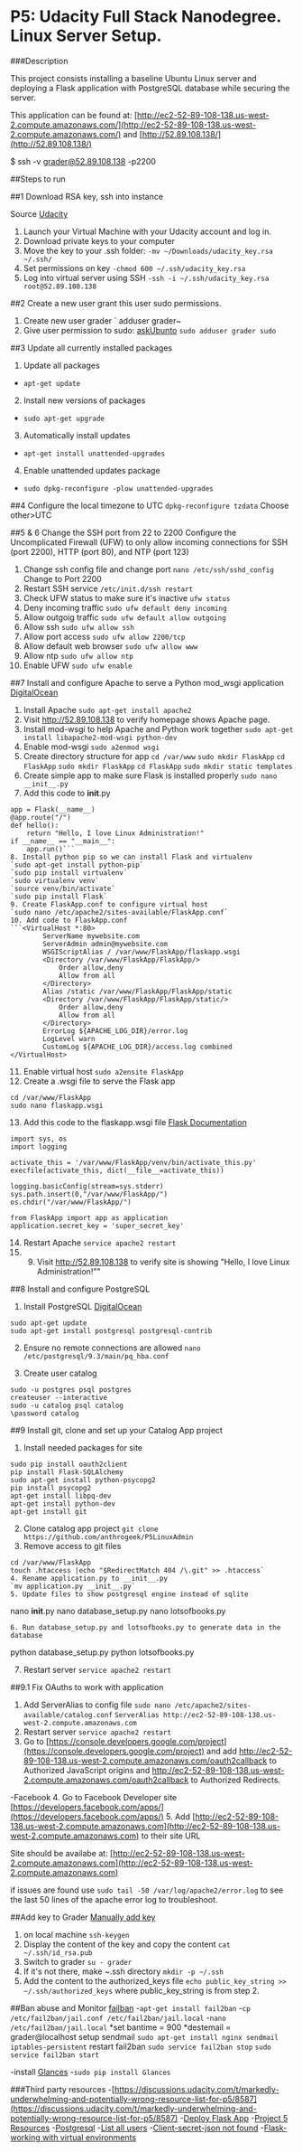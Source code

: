 # P5: Udacity Full Stack Nanodegree. Linux Server Setup.

###Description

This project consists installing a baseline Ubuntu Linux server and deploying a Flask application with PostgreSQL database while securing the server.

This application can be found at: [http://ec2-52-89-108-138.us-west-2.compute.amazonaws.com/](http://ec2-52-89-108-138.us-west-2.compute.amazonaws.com/) and [http://52.89.108.138/](http://52.89.108.138/)


$ ssh -v grader@52.89.108.138 -p2200


##Steps to run

##1 Download RSA key, ssh into instance

Source [Udacity](https://www.udacity.com/account#!/development_environment)

1. Launch your Virtual Machine with your Udacity account and log in. 
2. Download private keys to your computer
3. Move the key to your .ssh folder:
`-mv ~/Downloads/udacity_key.rsa ~/.ssh/`
4. Set permissions on key
`-chmod 600 ~/.ssh/udacity_key.rsa`
5. Log into virtual server using SSH
`-ssh -i ~/.ssh/udacity_key.rsa root@52.89.108.138`

##2 Create a new user grant this user sudo permissions.

1. Create new user grader
` adduser grader~
2. Give user permission to sudo: [askUbunto](http://askubuntu.com/questions/7477/how-can-i-add-a-new-user-as-sudoer-using-the-command-line) 
`sudo adduser grader sudo`

##3 Update all currently installed packages

1. Update all packages
- `apt-get update`
2. Install new versions of packages
- `sudo apt-get upgrade`
3. Automatically install updates
- `apt-get install unattended-upgrades`
4. Enable unattended updates package
- `sudo dpkg-reconfigure -plow unattended-upgrades`

##4 Configure the local timezone to UTC
`dpkg-reconfigure tzdata` 
Choose other>UTC


##5 & 6 Change the SSH port from 22 to 2200
Configure the Uncomplicated Firewall (UFW) to only allow incoming connections for SSH (port 2200), HTTP (port 80), and NTP (port 123)

1. Change ssh config file and change port
`nano /etc/ssh/sshd_config`
Change to Port 2200
2. Restart SSH service
`/etc/init.d/ssh restart`
3. Check UFW status to make sure it's inactive
`ufw status`
4. Deny incoming traffic
`sudo ufw default deny incoming`
5. Allow outgoig traffic
`sudo ufw default allow outgoing`
6. Allow ssh
`sudo ufw allow ssh`
7. Allow port access 
`sudo ufw allow 2200/tcp`
8. Allow default web browser
`sudo ufw allow www`
9. Allow ntp
`sudo ufw allow ntp`
10. Enable UFW
`sudo ufw enable`

##7 Install and configure Apache to serve a Python mod_wsgi application
[DigitalOcean](https://www.digitalocean.com/community/tutorials/how-to-deploy-a-flask-application-on-an-ubuntu-vps)
1. Install Apache
`sudo apt-get install apache2`
2. Visit http://52.89.108.138 to verify homepage shows Apache page.
3. Install mod-wsgi to help Apache and Python work together
`sudo apt-get install libapache2-mod-wsgi python-dev`
4. Enable mod-wsgi
`sudo a2enmod wsgi`
5. Create directory structure for app
`cd /var/www`
`sudo mkdir FlaskApp`
`cd FlaskApp`
`sudo mkdir FlaskApp`
`cd FlaskApp`
`sudo mkdir static templates`
6. Create simple app to make sure Flask is installed properly
`sudo nano __init__.py`
7. Add this code to __init__.py
```from flask import Flask
app = Flask(__name__)
@app.route("/")
def hello():
    return "Hello, I love Linux Administration!"
if __name__ == "__main__":
    app.run()```
8. Install python pip so we can install Flask and virtualenv
`sudo apt-get install python-pip`
`sudo pip install virtualenv`
`sudo virtualenv venv`
`source venv/bin/activate`
`sudo pip install Flask`
9. Create FlaskApp.conf to configure virtual host
`sudo nano /etc/apache2/sites-available/FlaskApp.conf`
10. Add code to FlaskApp.conf
```<VirtualHost *:80>
		ServerName mywebsite.com
		ServerAdmin admin@mywebsite.com
		WSGIScriptAlias / /var/www/FlaskApp/flaskapp.wsgi
		<Directory /var/www/FlaskApp/FlaskApp/>
			Order allow,deny
			Allow from all
		</Directory>
		Alias /static /var/www/FlaskApp/FlaskApp/static
		<Directory /var/www/FlaskApp/FlaskApp/static/>
			Order allow,deny
			Allow from all
		</Directory>
		ErrorLog ${APACHE_LOG_DIR}/error.log
		LogLevel warn
		CustomLog ${APACHE_LOG_DIR}/access.log combined
</VirtualHost>
```
11. Enable virtual host
`sudo a2ensite FlaskApp`
12. Create a .wsgi file to serve the Flask app
```
cd /var/www/FlaskApp
sudo nano flaskapp.wsgi 
```
13. Add this code to the flaskapp.wsgi file [Flask Documentation](http://flask.pocoo.org/docs/0.10/deploying/mod_wsgi/#creating-a-wsgi-file)
```#!/usr/bin/python
import sys, os
import logging

activate_this = '/var/www/FlaskApp/venv/bin/activate_this.py'
execfile(activate_this, dict(__file__=activate_this))

logging.basicConfig(stream=sys.stderr)
sys.path.insert(0,"/var/www/FlaskApp/")
os.chdir("/var/www/FlaskApp/")

from FlaskApp import app as application
application.secret_key = 'super_secret_key'

```
14. Restart Apache
`service apache2 restart`
15. 9. Visit http://52.89.108.138 to verify site is showing "Hello, I love Linux Administration!""

##8 Install and configure PostgreSQL
1. Install PostgreSQL [DigitalOcean](https://www.digitalocean.com/community/tutorials/how-to-install-and-use-postgresql-on-ubuntu-14-04)
```
sudo apt-get update
sudo apt-get install postgresql postgresql-contrib
```
2. Ensure no remote connections are allowed
`nano /etc/postgresql/9.3/main/pq_hba.conf`

3. Create user catalog
```
sudo -u postgres psql postgres
createuser --interactive
sudo -u catalog psql catalog
\password catalog

```
##9 Install git, clone and set up your Catalog App project
1. Install needed packages for site
```
sudo pip install oauth2client
pip install Flask-SQLAlchemy
sudo apt-get install python-psycopg2
pip install psycopg2
apt-get install libpq-dev
apt-get install python-dev
apt-get install git
```
2. Clone catalog app project
`git clone https://github.com/anthrogeek/P5LinuxAdmin`
3. Remove access to git files
```
cd /var/www/FlaskApp
touch .htaccess |echo "$RedirectMatch 404 /\.git" >> .htaccess`
4. Rename application.py to __init__.py
`mv application.py __init__.py`
5. Update files to show postgresql engine instead of sqlite
```
nano __init__.py
nano database_setup.py
nano lotsofbooks.py
```
6. Run database_setup.py and lotsofbooks.py to generate data in the database
```
python database_setup.py
python lotsofbooks.py

7. Restart server
`service apache2 restart`

##9.1 Fix OAuths to work with application

1. Add ServerAlias to config file
`sudo nano /etc/apache2/sites-available/catalog.conf`
`ServerAlias http://ec2-52-89-108-138.us-west-2.compute.amazonaws.com`
2. Restart server
`service apache2 restart`
3. Go to [https://console.developers.google.com/project](https://console.developers.google.com/project) and add 
http://ec2-52-89-108-138.us-west-2.compute.amazonaws.com/oauth2callback to Authorized JavaScript origins and http://ec2-52-89-108-138.us-west-2.compute.amazonaws.com/oauth2callback to Authorized Redirects.

-Facebook
4. Go to Facebook Developer site [https://developers.facebook.com/apps/](https://developers.facebook.com/apps/)
5. Add [http://ec2-52-89-108-138.us-west-2.compute.amazonaws.com](http://ec2-52-89-108-138.us-west-2.compute.amazonaws.com) to their site URL

Site should be availabe at:
[http://ec2-52-89-108-138.us-west-2.compute.amazonaws.com](http://ec2-52-89-108-138.us-west-2.compute.amazonaws.com)

if issues are found use 
`sudo tail -50 /var/log/apache2/error.log`
to see the last 50 lines of the apache error log to troubleshoot.

##Add key to Grader [Manually add key](https://www.digitalocean.com/community/tutorials/how-to-configure-ssh-key-based-authentication-on-a-linux-server)
1. on local machine `ssh-keygen`
2. Display the content of the key and copy the content `cat ~/.ssh/id_rsa.pub`
2. Switch to grader `su - grader`
3. If it's not there, make ~.ssh directory `mkdir -p ~/.ssh`
4. Add the content to the authorized_keys file
`echo public_key_string >> ~/.ssh/authorized_keys` 
where public_key_string is from step 2.

##Ban abuse and Monitor [failban](https://www.digitalocean.com/community/tutorials/how-to-protect-ssh-with-fail2ban-on-ubuntu-14-04)
-`apt-get install fail2ban`
-`cp /etc/fail2ban/jail.conf /etc/fail2ban/jail.local`
-`nano /etc/fail2ban/jail.local`
  *set bantime = 900
  *destemail = grader@localhost
setup sendmail
`sudo apt-get install nginx sendmail iptables-persistent`
restart fail2ban
`sudo service fail2ban stop`
`sudo service fail2ban start`

-install [Glances](http://glances.readthedocs.org/en/latest/glances-doc.html#introduction)
-`sudo pip install Glances`



###Third party resources
-[https://discussions.udacity.com/t/markedly-underwhelming-and-potentially-wrong-resource-list-for-p5/8587](https://discussions.udacity.com/t/markedly-underwhelming-and-potentially-wrong-resource-list-for-p5/8587)
-[Deploy Flask App](https://www.digitalocean.com/community/tutorials/how-to-deploy-a-flask-application-on-an-ubuntu-vps)
-[Project 5 Resources](https://discussions.udacity.com/t/project-5-resources/28343)
-[Postgresql](https://www.digitalocean.com/community/tutorials/how-to-install-and-use-postgresql-on-ubuntu-14-04)
-[List all users](http://askubuntu.com/questions/410244/a-command-to-list-all-users-and-how-to-add-delete-modify-users)
-[Client-secret-json not found](https://discussions.udacity.com/t/client-secret-json-not-found-error/34070)
-[Flask-working with virtual environments](http://flask.pocoo.org/docs/0.10/deploying/mod_wsgi/#working-with-virtual-environments)


